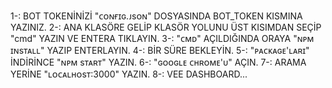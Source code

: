 1-: BOT TOKENİNİZİ  "ᴄᴏɴғɪɢ.ᴊsᴏɴ" DOSYASINDA BOT_TOKEN KISMINA YAZINIZ.
2-: ANA KLASÖRE GELİP KLASÖR YOLUNU ÜST KISIMDAN SEÇİP "cmd" YAZIN VE ENTERA TIKLAYIN.
3-: "ᴄᴍᴅ" AÇILDIĞINDA ORAYA "ɴᴘᴍ ɪɴsᴛᴀʟʟ" YAZIP ENTERLAYIN.
4-: BİR SÜRE BEKLEYİN.
5-: "ᴘᴀᴄᴋᴀɢᴇ'ʟᴀʀɪ" İNDİRİNCE "ɴᴘᴍ sᴛᴀʀᴛ" YAZIN.
6-: "ɢᴏᴏɢʟᴇ ᴄʜʀᴏᴍᴇ'ᴜ" AÇIN.
7-: ARAMA YERİNE "ʟᴏᴄᴀʟʜᴏsᴛ:3000" YAZIN.
8-: VEE DASHBOARD...
